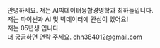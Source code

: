 안녕하세요. 저는 AI빅데이터융합경영학과 최하늘입니다.  
저는 파이썬과 AI 및 빅데이터에 관심이 있어요!  
저는 05년생 입니다.  
더 궁금하면 연락 주세요. chn384012@gmail.com  